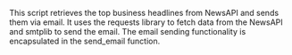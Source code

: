 This script retrieves the top business headlines from NewsAPI and sends them via email. It uses the requests library to fetch data from the NewsAPI and smtplib to send the email. The email sending functionality is encapsulated in the send_email function.
